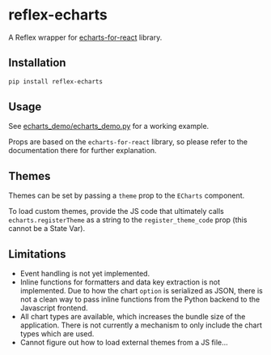 # reflex-echarts

A Reflex wrapper for
[echarts-for-react](https://www.npmjs.com/package/echarts-for-react) library.

## Installation

```bash
pip install reflex-echarts
```

## Usage

See [echarts_demo/echarts_demo.py](echarts_demo/echarts_demo/echarts_demo.py) for a
working example.

Props are based on the `echarts-for-react` library, so please refer to the
documentation there for further explanation.

## Themes

Themes can be set by passing a `theme` prop to the `ECharts` component.

To load custom themes, provide the JS code that ultimately calls `echarts.registerTheme` as
a string to the `register_theme_code` prop (this cannot be a State Var).

## Limitations

* Event handling is not yet implemented.
* Inline functions for formatters and data key extraction is not implemented.
  Due to how the chart `option` is serialized as JSON, there is not a clean way
  to pass inline functions from the Python backend to the Javascript frontend.
* All chart types are available, which increases the bundle size of the application.
  There is not currently a mechanism to only include the chart types which are used.
* Cannot figure out how to load external themes from a JS file...